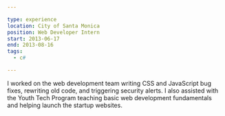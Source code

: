```yaml
---

type: experience
location: City of Santa Monica
position: Web Developer Intern
start: 2013-06-17
end: 2013-08-16
tags:
  - c#

---
```


I worked on the web development team writing CSS and JavaScript bug fixes, rewriting old code, and triggering security alerts. I also assisted with the Youth Tech Program teaching basic web development fundamentals and helping launch the startup websites.

